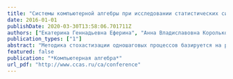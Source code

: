 ```yaml
---
title: "Системы компьютерной алгебры при исследовании статистических систем"
date: 2016-01-01
publishDate: 2020-03-30T13:58:06.701711Z
authors: ["Екатерина Геннадьевна Еферина", "Анна Владиславовна Королькова", "Дмитрий Сергеевич Кулябов", "Леонид Антонович Севастьянов"]
publication_types: ["1"]
abstract: "Методика стохастизации одношаговых процессов базируется на разложении основного кинетиче- ского уравнения и получении приближенных моделей. Для исследования самого основного кинетического уравнения предлагается использовать статистическую теорию возмущений, подобную реализованной в рамках квантовой теории поля. Для этого описана методика и создан аналитический программный комплекс приведения основного кинетического уравнения к операторной форме в фоковском представлении. Для решения получившегося уравнения в рамках программного комплекса проводится генерация фейнмановских диаграмм для соответствующего порядка теории возмущений. В качестве системы символьных вычислений была применена система FORM."
featured: false
publication: "*Компьютерная алгебра*"
url_pdf: "http://www.ccas.ru/ca/conference"
---
```


